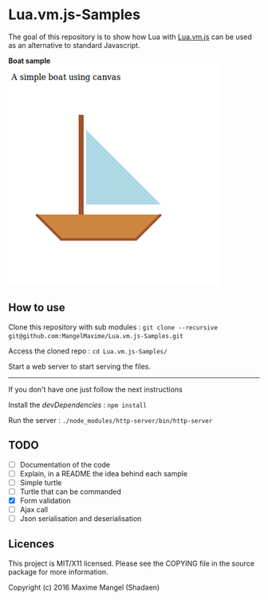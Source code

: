 # Lua.vm.js-Samples

The goal of this repository is to show how Lua with [Lua.vm.js](https://github.com/daurnimator/lua.vm.js) can be used as an alternative to standard Javascript.

**Boat sample**
![Boat sample](https://raw.githubusercontent.com/MangelMaxime/Lua.vm.js-Samples/master/img/boat_sample.png)

## How to use

Clone this repository with sub modules :
`git clone --recursive git@github.com:MangelMaxime/Lua.vm.js-Samples.git`

Access the cloned repo : `cd Lua.vm.js-Samples/`

Start a web server to start serving the files.

------------

If you don't have one just follow the next instructions

Install the *devDependencies* : `npm install`

Run the server : `./node_modules/http-server/bin/http-server`

## TODO

- [ ] Documentation of the code
- [ ] Explain, in a README the idea behind each sample
- [ ] Simple turtle
- [ ] Turtle that can be commanded
- [X] Form validation
- [ ] Ajax call
- [ ] Json serialisation and deserialisation

## Licences

This project is MIT/X11 licensed. Please see the COPYING file in the source package for more information.

Copyright (c) 2016 Maxime Mangel (Shadaen)

